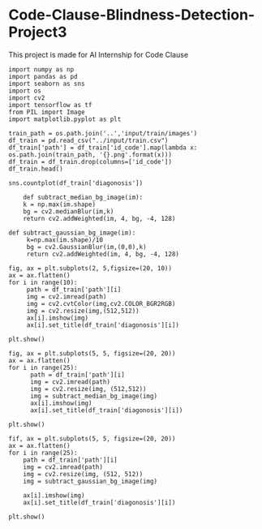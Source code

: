 # Code-Clause-Blindness-Detection-Project3
This project is made for AI Internship for Code Clause
     
    import numpy as np
    import pandas as pd
    import seaborn as sns
    import os
    import cv2
    import tensorflow as tf
    from PIL import Image
    import matplotlib.pyplot as plt

    train_path = os.path.join('..','input/train/images')
    df_train = pd.read_csv("../input/train.csv")
    df_train['path'] = df_train['id_code'].map(lambda x: os.path.join(train_path, '{}.png'.format(x)))
    df_train = df_train.drop(columns=['id_code'])
    df_train.head()

    sns.countplot(df_train['diagonosis'])

        def subtract_median_bg_image(im):
        k = np.max(im.shape)
        bg = cv2.medianBlur(im,k)
        return cv2.addWeighted(im, 4, bg, -4, 128)
        
    def subtract_gaussian_bg_image(im):
         k=np.max(im.shape)/10
         bg = cv2.GaussianBlur(im,(0,0),k)
         return cv2.addWeighted(im, 4, bg, -4, 128)

    fig, ax = plt.subplots(2, 5,figsize=(20, 10))
    ax = ax.flatten()
    for i in range(10):
         path = df_train['path'][i]
         img = cv2.imread(path)
         img = cv2.cvtColor(img,cv2.COLOR_BGR2RGB)
         img = cv2.resize(img,(512,512))
         ax[i].imshow(img)
         ax[i].set_title(df_train['diagonosis'][i])
    
    plt.show()

    fig, ax = plt.subplots(5, 5, figsize=(20, 20))
    ax = ax.flatten()
    for i in range(25):
          path = df_train['path'][i]
          img = cv2.imread(path)
          img = cv2.resize(img, (512,512))
          img = subtract_median_bg_image(img)
          ax[i].imshow(img)
          ax[i].set_title(df_train['diagonosis'][i])
    
    plt.show()

    fif, ax = plt.subplots(5, 5, figsize=(20, 20))
    ax = ax.flatten()
    for i in range(25):
        path = df_train['path'][i]
        img = cv2.imread(path)
        img = cv2.resize(img, (512, 512))
        img = subtract_gaussian_bg_image(img)
    
        ax[i].imshow(img)
        ax[i].set_title(df_train['diagonosis'][i])
    
    plt.show()
